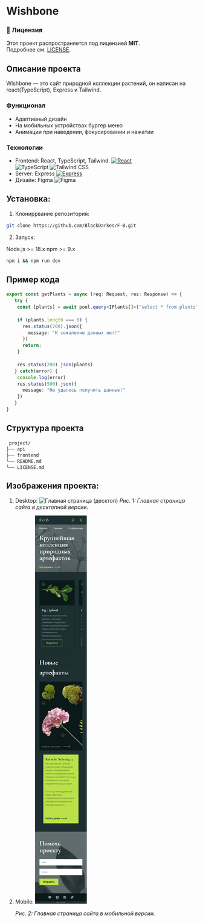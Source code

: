 # Wishbone

### 📜 Лицензия
Этот проект распространяется под лицензией **MIT**.  
Подробнее см. [LICENSE](LICENSE).

## Описание проекта 
Wishbone — это сайт природной коллекции растений, он написан на react(TypeScript), Express и Tailwind.

### Функционал

- Адаптивный дизайн
- На мобильных устройствах бургер меню
- Анимации при наведении, фокусировании и нажатии

### Технологии

- Frontend: React, TypeScript, Tailwind. 
  [![React](https://img.shields.io/badge/React-18-%2361DAFB?logo=react)](https://reactjs.org/)  
  ![TypeScript](https://img.shields.io/badge/TypeScript-5-%233178C6?logo=typescript)
  ![Tailwind CSS](https://img.shields.io/badge/Tailwind-3-%2306B6D4?logo=tailwindcss)
- Server: Express [![Express](https://img.shields.io/badge/Express-4.18-%2361DAFB?logo=express)](https://expressjs.com/) 
- Дизайн: Figma
  ![Figma](https://img.shields.io/badge/Figma-2-%23F24E1E?logo=figma)

## Установка:

  1) Клониррвание репозитория:
   
  ```bash
  git clone https://github.com/BlackDarkes/F-B.git
  ```

  2) Запуск:

  Node.js >= 18.x
  npm >= 9.x
  ```bash
  npm i && npm run dev
  ```

## Пример кода

  ```TypeScript
  export const getPlants = async (req: Request, res: Response) => {
     try {
      const [plants] = await pool.query<IPlants[]>("select * from plants");
      
      if (plants.length === 0) {
        res.status(200).json({
          message: "К сожалению данных нет!"
        })
        return;
      }

      res.status(200).json(plants)
     } catch(error) {
      console.log(error)
      res.status(500).json({
        message: "Не удалось получить данные!"
      })
     }
  } 
  ```

## Структура проекта

     project/  
    ├── api       
    ├── frontend      
    └── README.md   
    └── LICENSE.md  

## Изображения проекта:
1. Desktop: 
   ![Главная страница (десктоп)](images/desktop.png)
  *Рис. 1: Главная страница сайта в десктопной версии.* 

2. Mobile:
   ![Главная страница (мобильный)](images/mobile.png)

   *Рис. 2: Главная страница сайта в мобильной версии.*
